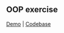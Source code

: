 ## OOP exercise
[Demo](https://romanovaleksander.github.io/a-tiny-JS-world/) | [Codebase](https://github.com/kottans/frontend-2019-homeworks/blob/master/submissions/RomanovAleksander/a-tiny-JS-world-improved/index.js)
 
 
